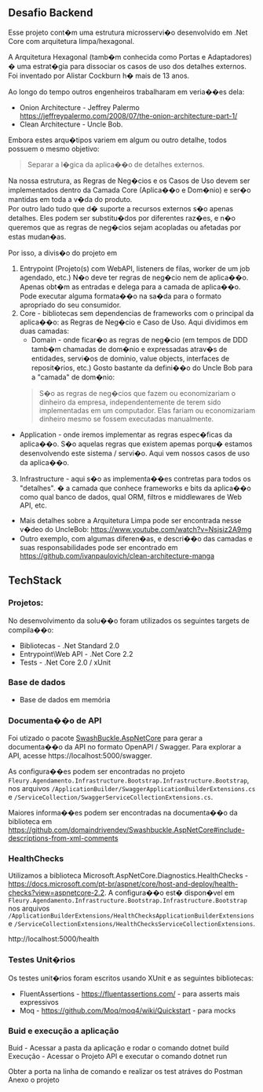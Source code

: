 ## Desafio Backend

Esse projeto cont�m uma estrutura microsservi�o desenvolvido em .Net Core com arquitetura limpa/hexagonal.

A Arquitetura Hexagonal (tamb�m conhecida como Portas e Adaptadores) � uma estrat�gia para dissociar os casos de uso dos detalhes externos. Foi inventado por Alistar Cockburn h� mais de 13 anos. 

Ao longo do tempo outros engenheiros trabalharam em veria��es dela:
- Onion Architecture - Jeffrey Palermo https://jeffreypalermo.com/2008/07/the-onion-architecture-part-1/
- Clean Architecture - Uncle Bob.

Embora estes arqu�tipos variem em algum ou outro detalhe, todos possuem o mesmo objetivo: 

> Separar a l�gica da aplica��o de detalhes externos.


Na nossa estrutura, as Regras de Neg�cios e os Casos de Uso devem ser implementados dentro da Camada Core (Aplica��o e Dom�nio) e ser�o mantidas em toda a v�da do produto.  
Por outro lado tudo que d� suporte a recursos externos s�o apenas detalhes. Eles podem ser substitu�dos por diferentes raz�es, e n�o queremos que as regras de neg�cios sejam acopladas ou afetadas por estas mudan�as.

Por isso, a divis�o do projeto em 
1) Entrypoint (Projeto(s) com WebAPI, listeners de filas, worker de um job agendado, etc.) N�o deve ter  regras de neg�cio nem de aplica��o. Apenas obt�m as entradas e delega para a camada de aplica��o. Pode executar alguma formata��o na sa�da para o formato apropriado do seu consumidor.
2) Core - bibliotecas sem dependencias de frameworks com o principal da aplica��o: as Regras de Neg�cio e Caso de Uso.
   Aqui dividimos em duas camadas: 
   - Domain - onde ficar�o as regras de neg�cio (em tempos de DDD tamb�m chamadas de dom�nio e expressadas atrav�s de  entidades, servi�os de dominio, value objects, interfaces de reposit�rios, etc.) 
     Gosto bastante da defini��o do Uncle Bob para a "camada" de dom�nio:
    > S�o as regras de neg�cios que fazem ou economizariam o dinheiro da empresa, independentemente de terem sido implementadas em um computador. Elas fariam ou economizariam dinheiro mesmo se fossem executadas manualmente.
  - Application  - onde iremos implementar as regras espec�ficas da aplica��o. S�o aquelas regras que existem apemas porqu� estamos desenvolvendo este sistema / servi�o. Aqui vem nossos casos de uso da aplica��o.

3) Infrastructure - aqui s�o as implementa��es contretas para todos os "detalhes". � a camada que conhece frameworks e bits da aplica��o como qual banco de dados, qual ORM, filtros e middlewares de Web API, etc.


- Mais detalhes sobre a Arquitetura Limpa pode ser encontrada nesse v�deo do UncleBob: https://www.youtube.com/watch?v=Nsjsiz2A9mg
- Outro exemplo, com algumas diferen�as, e descri��o das camadas e suas responsabilidades pode ser encontrado em https://github.com/ivanpaulovich/clean-architecture-manga 

## TechStack

### Projetos:

No desenvolvimento da solu��o foram utilizados os seguintes targets de compila��o:

- Bibliotecas - .Net Standard 2.0
- Entrypoint\Web API - .Net Core 2.2
- Tests - .Net Core 2.0 / xUnit

### Base de dados
- Base de dados em memória

### Documenta��o de API 

Foi utizado o pacote [SwashBuckle.AspNetCore](https://github.com/domaindrivendev/Swashbuckle.AspNetCore) para gerar a documenta��o da API no formato OpenAPI / Swagger. Para explorar a API, acesse https://localhost:5000/swagger.

As configura��es podem ser encontradas no projeto `Fleury.Agendamento.Infrastructure.Bootstrap.Infrastructure.Bootstrap`, nos arquivos `/ApplicationBuilder/SwaggerApplicationBuilderExtensions.cs` e  `/ServiceCollection/SwaggerServiceCollectionExtensions.cs`.

Maiores informa��es podem ser encontradas na documenta��o da biblioteca em 
https://github.com/domaindrivendev/Swashbuckle.AspNetCore#include-descriptions-from-xml-comments

### HealthChecks
Utilizamos a biblioteca Microsoft.AspNetCore.Diagnostics.HealthChecks - https://docs.microsoft.com/pt-br/aspnet/core/host-and-deploy/health-checks?view=aspnetcore-2.2.
A configura��o est� dispon�vel em `Fleury.Agendamento.Infrastructure.Bootstrap.Infrastructure.Bootstrap` nos arquivos `/ApplicationBuilderExtensions/HealthChecksApplicationBuilderExtensions` e `/ServiceCollectionExtensions/HealthChecksServiceCollectionExtensions`.

http://localhost:5000/health

### Testes Unit�rios

Os testes unit�rios foram escritos usando XUnit e as seguintes bibliotecas:
- FluentAssertions - https://fluentassertions.com/ - para asserts mais expressivos
- Moq - https://github.com/Moq/moq4/wiki/Quickstart - para mocks


### Buid e execução a aplicação


Buid - Acessar a pasta da aplicação e rodar o comando
dotnet build
Execução - Acessar o Projeto API e executar o comando 
dotnet run

Obter a porta na linha de comando e realizar os test atráves do Postman
Anexo o projeto


